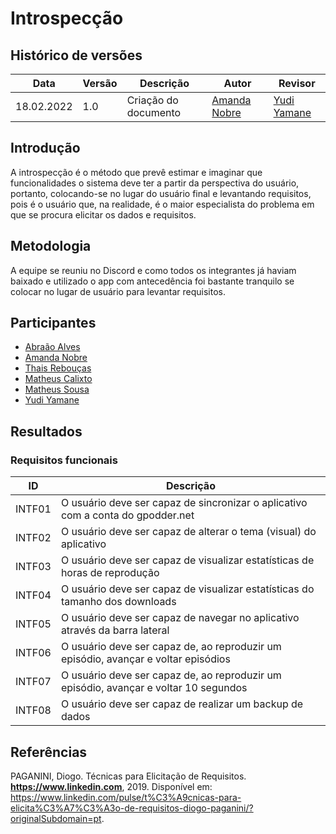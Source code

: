 # Introspecção

## Histórico de versões
| Data       | Versão | Descrição            | Autor                                        | Revisor                                     |
| ---------- | ------ | -------------------- | -------------------------------------------- | ------------------------------------------- |
| 18.02.2022 | 1.0    | Criação do documento | [Amanda Nobre](https://github.com/AmandaNbr) | [Yudi Yamane](https://github.com/yudi-azvd) |

## Introdução

A introspecção é o método que prevê estimar e imaginar que funcionalidades o sistema deve ter a partir da perspectiva do usuário, portanto, colocando-se no lugar do usuário final e levantando requisitos, pois é o usuário que, na realidade, é o maior especialista do problema em que se procura elicitar os dados e requisitos.

## Metodologia

A equipe se reuniu no Discord e como todos os integrantes já haviam baixado e utilizado o app com antecedência foi bastante tranquilo se colocar no lugar de usuário para levantar requisitos.

## Participantes

- [Abraão Alves](https://github.com/Abraao1231) 
- [Amanda Nobre](https://github.com/AmandaNbr)
- [Thais Rebouças](https://github.com/Thais-ra)
- [Matheus Calixto](https://github.com/matheuscvp)
- [Matheus Sousa](https://github.com/gatotabaco)
- [Yudi Yamane](https://github.com/yudi-azvd)

## Resultados

### Requisitos funcionais

|   ID   | Descrição              | 
|--------|------------------------|
|  INTF01  | O usuário deve ser capaz de sincronizar o aplicativo com a conta do gpodder.net |
|  INTF02  | O usuário deve ser capaz de alterar o tema (visual) do aplicativo |
|  INTF03  | O usuário deve ser capaz de visualizar estatísticas de horas de reprodução |
|  INTF04  | O usuário deve ser capaz de visualizar estatísticas do tamanho dos downloads |
|  INTF05  | O usuário deve ser capaz de navegar no aplicativo através da barra lateral |
|  INTF06  | O usuário deve ser capaz de, ao reproduzir um episódio, avançar e voltar episódios |
|  INTF07  | O usuário deve ser capaz de, ao reproduzir um episódio, avançar e voltar 10 segundos |
|  INTF08  | O usuário deve ser capaz de realizar um backup de dados |

## Referências

PAGANINI, Diogo. Técnicas para Elicitação de Requisitos. **https://www.linkedin.com**, 2019. Disponível em: <https://www.linkedin.com/pulse/t%C3%A9cnicas-para-elicita%C3%A7%C3%A3o-de-requisitos-diogo-paganini/?originalSubdomain=pt>.